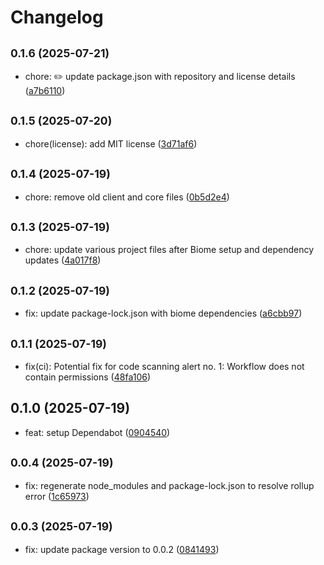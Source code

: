 # Changelog

## <small>0.1.6 (2025-07-21)</small>

* chore: ✏️ update package.json with repository and license details ([a7b6110](https://github.com/chrisdoc/hevy-api-client/commit/a7b6110))

## <small>0.1.5 (2025-07-20)</small>

* chore(license): add MIT license ([3d71af6](https://github.com/chrisdoc/hevy-api-client/commit/3d71af6))

## <small>0.1.4 (2025-07-19)</small>

* chore: remove old client and core files ([0b5d2e4](https://github.com/chrisdoc/hevy-api-client/commit/0b5d2e4))

## <small>0.1.3 (2025-07-19)</small>

* chore: update various project files after Biome setup and dependency updates ([4a017f8](https://github.com/chrisdoc/hevy-api-client/commit/4a017f8))

## <small>0.1.2 (2025-07-19)</small>

* fix: update package-lock.json with biome dependencies ([a6cbb97](https://github.com/chrisdoc/hevy-api-client/commit/a6cbb97))

## <small>0.1.1 (2025-07-19)</small>

* fix(ci): Potential fix for code scanning alert no. 1: Workflow does not contain permissions ([48fa106](https://github.com/chrisdoc/hevy-api-client/commit/48fa106))

## 0.1.0 (2025-07-19)

* feat: setup Dependabot ([0904540](https://github.com/chrisdoc/hevy-api-client/commit/0904540))

## <small>0.0.4 (2025-07-19)</small>

* fix: regenerate node_modules and package-lock.json to resolve rollup error ([1c65973](https://github.com/chrisdoc/hevy-api-client/commit/1c65973))

## <small>0.0.3 (2025-07-19)</small>

* fix: update package version to 0.0.2 ([0841493](https://github.com/chrisdoc/hevy-api-client/commit/0841493))
